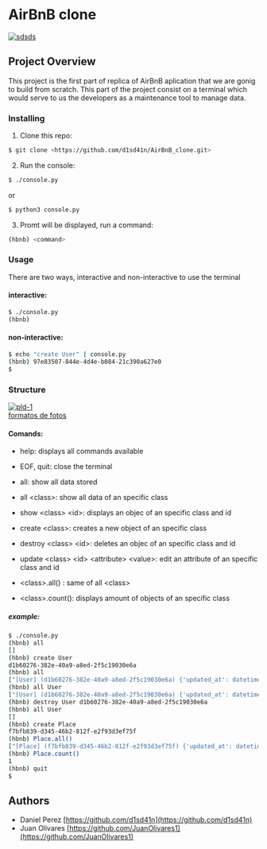 # AirBnB clone

<a href="https://ibb.co/qyd6YzT"><img src="https://i.ibb.co/SsPSw2F/sdsds.png" alt="sdsds" border="0"></a>

## Project Overview

This project is the first part of replica of AirBnB aplication that we are gonig to build from scratch. This part of the project consist on a terminal which would serve to us the developers as a maintenance tool to manage data.

### Installing

1. Clone this repo:

```sh
$ git clone <https://github.com/d1sd41n/AirBnB_clone.git>
```

2. Run the console:

```sh
$ ./console.py
```

or

```sh
$ python3 console.py
```

3. Promt will be displayed, run a command:

```sh
(hbnb) <command>
```

### Usage

There are two ways, interactive and non-interactive to use the terminal

#### interactive:

```sh
$ ./console.py
(hbnb)
```

#### non-interactive:

```sh
$ echo "create User" | console.py
(hbnb) 97e83507-844e-4d4e-b084-21c390a627e0
$
```

### Structure
<a href="https://ibb.co/gS6vpdN"><img src="https://i.ibb.co/Byw4xGb/pld-1.png" alt="pld-1" border="0"></a><br /><a target='_blank' href='https://es.imgbb.com/'>formatos de fotos</a><br />

#### Comands:

- help: displays all commands available
- EOF, quit: close the terminal
- all: show all data stored
- all \<class\>: show all data of an specific class
- show \<class\> \<id\>: displays an objec of an specific class and id
- create \<class\>: creates a new object of an specific class
- destroy \<class\> \<id\>: deletes an objec of an specific class and id
- update \<class\> \<id\> \<attribute\> \<value\>: edit an attribute of an specific class and id
  
- \<class\>.all() : same of all \<class\>
- \<class\>.count(): displays amount of objects of an specific class

##### example:

``` sh
$ ./console.py
(hbnb) all
[]
(hbnb) create User
d1b60276-382e-40a9-a8ed-2f5c19030e6a
(hbnb) all
["[User] (d1b60276-382e-40a9-a8ed-2f5c19030e6a) {'updated_at': datetime.datetime(2020, 7, 1, 23, 23, 9, 902437), 'id': 'd1b60276-382e-40a9-a8ed-2f5c19030e6a', 'created_at': datetime.datetime(2020, 7, 1, 23, 23, 9, 902437)}"]
(hbnb) all User
["[User] (d1b60276-382e-40a9-a8ed-2f5c19030e6a) {'updated_at': datetime.datetime(2020, 7, 1, 23, 23, 9, 902437), 'id': 'd1b60276-382e-40a9-a8ed-2f5c19030e6a', 'created_at': datetime.datetime(2020, 7, 1, 23, 23, 9, 902437)}"]
(hbnb) destroy User d1b60276-382e-40a9-a8ed-2f5c19030e6a
(hbnb) all User
[]
(hbnb) create Place
f7bfb839-d345-46b2-812f-e2f93d3ef75f
(hbnb) Place.all()
["[Place] (f7bfb839-d345-46b2-812f-e2f93d3ef75f) {'updated_at': datetime.datetime(2020, 7, 1, 23, 23, 22, 60728), 'id': '5947d703-104b-4f72-b9c0-9f06568b5444', 'created_at': datetime.datetime(2020, 7, 1, 23, 23, 22, 60728)}"]
(hbnb) Place.count()
1
(hbnb) quit
$
```
  
## Authors

* Daniel Perez [https://github.com/d1sd41n](https://github.com/d1sd41n)
* Juan Olivares [https://github.com/JuanOlivares1](https://github.com/JuanOlivares1)
